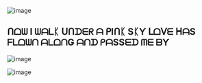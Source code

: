 ![image](https://github.com/user-attachments/assets/37d0cad4-1c47-4658-9bee-18f3fe6679ea)

## ᑎᗝᗯ I ᗯᗩᒪᛕ ᑌᑎᗪᗴᖇ ᗩ ᑭIᑎᛕ SᛕƳ ᒪᗝᐯᗴ ᕼᗩS ᖴᒪᗝᗯᑎ ᗩᒪᗝᑎǤ ᗩᑎᗪ ᑭᗩSSᗴᗪ ᗰᗴ ᗷƳ
![image](https://github.com/user-attachments/assets/df366d1a-bfba-4f19-968e-d12ef6c25681)

![image](https://github.com/user-attachments/assets/37d0cad4-1c47-4658-9bee-18f3fe6679ea)
